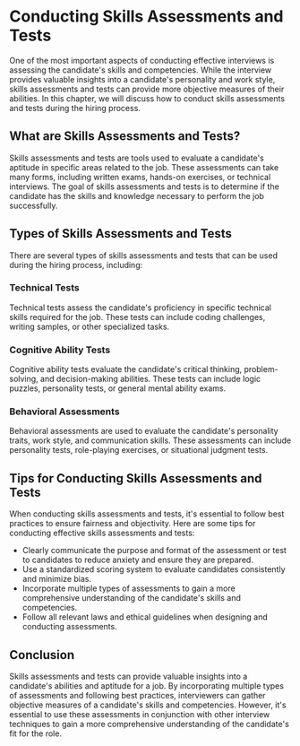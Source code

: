 Conducting Skills Assessments and Tests
===============================================================================================

One of the most important aspects of conducting effective interviews is assessing the candidate's skills and competencies. While the interview provides valuable insights into a candidate's personality and work style, skills assessments and tests can provide more objective measures of their abilities. In this chapter, we will discuss how to conduct skills assessments and tests during the hiring process.

What are Skills Assessments and Tests?
--------------------------------------

Skills assessments and tests are tools used to evaluate a candidate's aptitude in specific areas related to the job. These assessments can take many forms, including written exams, hands-on exercises, or technical interviews. The goal of skills assessments and tests is to determine if the candidate has the skills and knowledge necessary to perform the job successfully.

Types of Skills Assessments and Tests
-------------------------------------

There are several types of skills assessments and tests that can be used during the hiring process, including:

### Technical Tests

Technical tests assess the candidate's proficiency in specific technical skills required for the job. These tests can include coding challenges, writing samples, or other specialized tasks.

### Cognitive Ability Tests

Cognitive ability tests evaluate the candidate's critical thinking, problem-solving, and decision-making abilities. These tests can include logic puzzles, personality tests, or general mental ability exams.

### Behavioral Assessments

Behavioral assessments are used to evaluate the candidate's personality traits, work style, and communication skills. These assessments can include personality tests, role-playing exercises, or situational judgment tests.

Tips for Conducting Skills Assessments and Tests
------------------------------------------------

When conducting skills assessments and tests, it's essential to follow best practices to ensure fairness and objectivity. Here are some tips for conducting effective skills assessments and tests:

* Clearly communicate the purpose and format of the assessment or test to candidates to reduce anxiety and ensure they are prepared.
* Use a standardized scoring system to evaluate candidates consistently and minimize bias.
* Incorporate multiple types of assessments to gain a more comprehensive understanding of the candidate's skills and competencies.
* Follow all relevant laws and ethical guidelines when designing and conducting assessments.

Conclusion
----------

Skills assessments and tests can provide valuable insights into a candidate's abilities and aptitude for a job. By incorporating multiple types of assessments and following best practices, interviewers can gather objective measures of a candidate's skills and competencies. However, it's essential to use these assessments in conjunction with other interview techniques to gain a more comprehensive understanding of the candidate's fit for the role.
